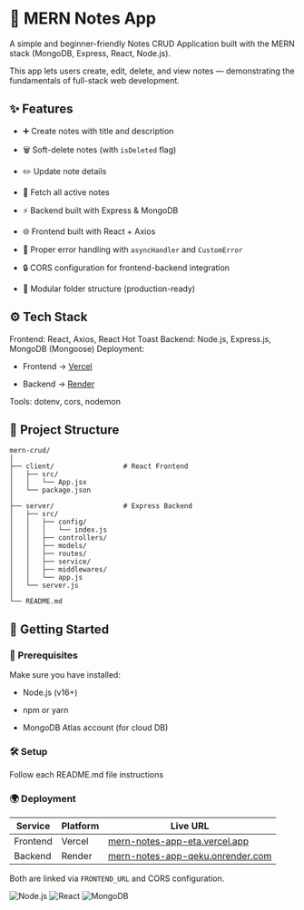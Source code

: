 # 📝 MERN Notes App

A simple and beginner-friendly Notes CRUD Application built with the MERN stack (MongoDB, Express, React, Node.js).

This app lets users create, edit, delete, and view notes — demonstrating the fundamentals of full-stack web development.

## ✨ Features

- ➕ Create notes with title and description

- 🗑️ Soft-delete notes (with `isDeleted` flag)

- ✏️ Update note details

- 🔄 Fetch all active notes

- ⚡ Backend built with Express & MongoDB

- 🌐 Frontend built with React + Axios

- 🧩 Proper error handling with `asyncHandler` and `CustomError`

- 🔒 CORS configuration for frontend-backend integration

- 🧰 Modular folder structure (production-ready)

## ⚙️ Tech Stack

Frontend: React, Axios, React Hot Toast
Backend: Node.js, Express.js, MongoDB (Mongoose)
Deployment:

* Frontend → [Vercel](https://vercel.com/)

* Backend → [Render](https://render.com/)

Tools: dotenv, cors, nodemon

## 🧠 Project Structure
```
mern-crud/
│
├── client/                 # React Frontend
│   ├── src/
│   │   └── App.jsx
│   └── package.json
│
├── server/                 # Express Backend
│   ├── src/
│   │   ├── config/
│   │   │   └── index.js
│   │   ├── controllers/
│   │   ├── models/
│   │   ├── routes/
│   │   ├── service/
│   │   ├── middlewares/
│   │   └── app.js
│   └── server.js
│
└── README.md
```

## 🚀 Getting Started
### 🧩 Prerequisites

Make sure you have installed:

* Node.js (v16+)

* npm or yarn

* MongoDB Atlas account (for cloud DB)
### 🛠️ Setup
Follow each README.md file instructions

### 🌍 Deployment

| Service | Platform | Live URL |
|----------|-----------|----------|
| Frontend | Vercel | [mern-notes-app-eta.vercel.app](https://mern-notes-app-eta.vercel.app) |
| Backend | Render | [mern-notes-app-qeku.onrender.com](https://mern-notes-app-qeku.onrender.com) |

Both are linked via `FRONTEND_URL` and CORS configuration.

![Node.js](https://img.shields.io/badge/Node.js-339933?style=flat&logo=node.js&logoColor=white)
![React](https://img.shields.io/badge/React-20232A?style=flat&logo=react&logoColor=61DAFB)
![MongoDB](https://img.shields.io/badge/MongoDB-4EA94B?style=flat&logo=mongodb&logoColor=white)


